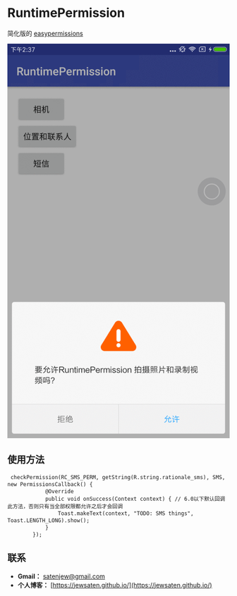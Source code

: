 # RuntimePermission
简化版的 [easypermissions](https://github.com/googlesamples/easypermissions)

![截图](/img/image.gif "截图")

## 使用方法

```
 checkPermission(RC_SMS_PERM, getString(R.string.rationale_sms), SMS, new PermissionsCallback() {
            @Override
            public void onSuccess(Context context) { // 6.0以下默认回调此方法，否则只有当全部权限都允许之后才会回调
                Toast.makeText(context, "TODO: SMS things", Toast.LENGTH_LONG).show();
            }
        });
 ```

## 联系

- **Gmail：** satenjew@gmail.com
- **个人博客：** [https://jewsaten.github.io/](https://jewsaten.github.io/)
